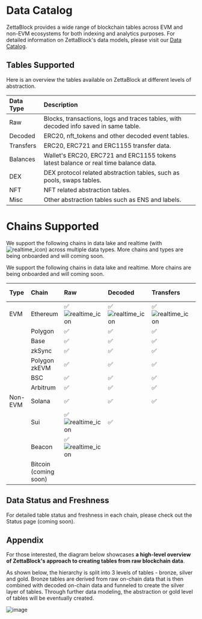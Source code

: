 # Data Catalog

ZettaBlock provides a wide range of blockchain tables across EVM and non-EVM ecosystems for both indexing and analytics purposes. 
For detailed information on ZettaBlock's data models, please visit our [Data Catalog](https://docs.zettablock.com/page/data-catalog).

## Tables Supported

Here is an overview the tables available on ZettaBlock at different levels of abstraction.

| Data Type       | Description                                                                                    |
|:----------------|:-----------------------------------------------------------------------------------------------|
| Raw             | Blocks, transactions, logs and traces tables, with decoded info saved in same table.           |
| Decoded         | ERC20, nft_tokens and other decoded event tables.                                              |
| Transfers       | ERC20, ERC721 and ERC1155 transfer data.                                                       |
| Balances        | Wallet's ERC20, ERC721 and ERC1155 tokens latest balance or real time balance data.            |
| DEX             | DEX protocol related abstraction tables, such as pools, swaps tables.                          |
| NFT             | NFT related abstraction tables.                                                                |
| Misc            | Other abstraction tables such as ENS and labels.                                               |

# Chains Supported

We support the following chains in data lake and realtime (with ![realtime_icon](https://app.zettablock.com/assets/icons/toggle.svg)) across multiple data types. More chains and types are being onboarded and will coming soon.

We support the following chains in data lake and realtime. More chains are being onboarded and will coming soon.

| Type        | Chain                 | Raw &nbsp; &nbsp; &nbsp; &nbsp; | Decoded | Transfers | Balances | DEX &nbsp; &nbsp; &nbsp; &nbsp; | NFT &nbsp; &nbsp; &nbsp; &nbsp; | Misc          |
|:------------|:----------------------|:--------------|:--------------|:--------------|:--------------|:--------------|:--------------|:--------------|
| EVM         | Ethereum              | ✅ ![realtime_icon](https://app.zettablock.com/assets/icons/toggle.svg)  | ✅ ![realtime_icon](https://app.zettablock.com/assets/icons/toggle.svg)  | ✅ ![realtime_icon](https://app.zettablock.com/assets/icons/toggle.svg)  | ✅ ![realtime_icon](https://app.zettablock.com/assets/icons/toggle.svg)  | ✅            | ✅             | ✅            |
|             | Polygon               | ✅            | ✅             | ✅            |               | ✅            | ✅             |               | 
|             | Base                  | ✅            | ✅             | ✅            |               | ✅            |               |               | 
|             | zkSync                | ✅            | ✅             | ✅            |               | ✅            |               |               | 
|             | Polygon zkEVM         | ✅            | ✅             | ✅            |               |               |               |               |
|             | BSC                   | ✅            | ✅             | ✅            |               |               |               |               |
|             | Arbitrum              | ✅            | ✅             | ✅            |               |               |               |               |
| Non-EVM     | Solana                | ✅            | ✅             | ✅            | ✅            |               |                | ✅            | 
|             | Sui                   | ✅ ![realtime_icon](https://app.zettablock.com/assets/icons/toggle.svg)  | ✅             |               |               | ✅            | ✅             |              | 
|             | Beacon                | ✅ ![realtime_icon](https://app.zettablock.com/assets/icons/toggle.svg) |               |               |               |               |               |               |
|             | Bitcoin (coming soon) |               |               |               |               |               |               |               |

## Data Status and Freshness

For detailed table status and freshness in each chain, please check out the Status page (coming soon).

## Appendix

For those interested, the diagram below showcases **a high-level overview of ZettaBlock's approach to creating tables from raw blockchain data**. 

As shown below, the hierarchy is split into 3 levels of tables - bronze, silver and gold. Bronze tables are derived from raw on-chain data that is then combined with decoded on-chain data and funneled to create the silver layer of tables. Through further data modeling, the abstraction or gold level of tables will be eventually created.

![image](https://files.readme.io/729ae3d-schema-Top_Level_View.drawio.png)

